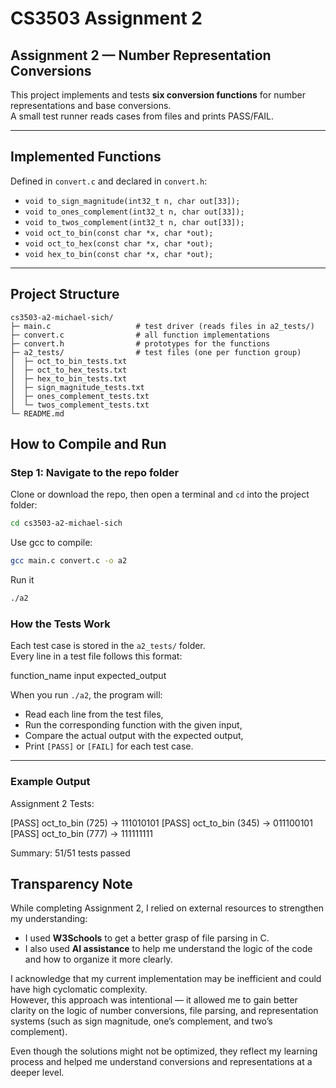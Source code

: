 # CS3503 Assignment 2

## Assignment 2 — Number Representation Conversions

This project implements and tests **six conversion functions** for number representations and base conversions.  
A small test runner reads cases from files and prints PASS/FAIL.

---

## Implemented Functions

Defined in `convert.c` and declared in `convert.h`:

- `void to_sign_magnitude(int32_t n, char out[33]);`
- `void to_ones_complement(int32_t n, char out[33]);`
- `void to_twos_complement(int32_t n, char out[33]);`
- `void oct_to_bin(const char *x, char *out);`
- `void oct_to_hex(const char *x, char *out);`
- `void hex_to_bin(const char *x, char *out);`

---

## Project Structure

```text
cs3503-a2-michael-sich/
├─ main.c                   # test driver (reads files in a2_tests/)
├─ convert.c                # all function implementations
├─ convert.h                # prototypes for the functions
├─ a2_tests/                # test files (one per function group)
│  ├─ oct_to_bin_tests.txt
│  ├─ oct_to_hex_tests.txt
│  ├─ hex_to_bin_tests.txt
│  ├─ sign_magnitude_tests.txt
│  ├─ ones_complement_tests.txt
│  └─ twos_complement_tests.txt
└─ README.md
```

## How to Compile and Run

### Step 1: Navigate to the repo folder

Clone or download the repo, then open a terminal and `cd` into the project folder:

```bash
cd cs3503-a2-michael-sich
```

Use gcc to compile:

```bash
gcc main.c convert.c -o a2
```

Run it

```bash
./a2
```

### How the Tests Work

Each test case is stored in the `a2_tests/` folder.  
Every line in a test file follows this format:

function_name input expected_output

When you run `./a2`, the program will:

- Read each line from the test files,
- Run the corresponding function with the given input,
- Compare the actual output with the expected output,
- Print `[PASS]` or `[FAIL]` for each test case.

---

### Example Output

Assignment 2 Tests:

[PASS] oct_to_bin (725) -> 111010101
[PASS] oct_to_bin (345) -> 011100101
[PASS] oct_to_bin (777) -> 111111111

Summary: 51/51 tests passed

## Transparency Note

While completing Assignment 2, I relied on external resources to strengthen my understanding:

- I used **W3Schools** to get a better grasp of file parsing in C.
- I also used **AI assistance** to help me understand the logic of the code and how to organize it more clearly.

I acknowledge that my current implementation may be inefficient and could have high cyclomatic complexity.  
However, this approach was intentional — it allowed me to gain better clarity on the logic of number conversions, file parsing, and representation systems (such as sign magnitude, one’s complement, and two’s complement).

Even though the solutions might not be optimized, they reflect my learning process and helped me understand conversions and representations at a deeper level.
